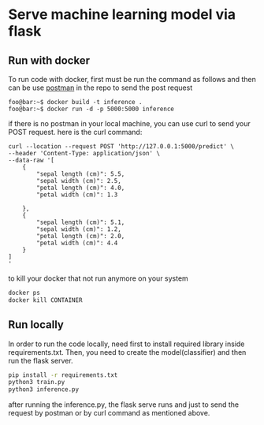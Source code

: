 # Serve machine learning model via flask

## Run with docker
To run code  with docker, first must be run the command as follows and then can be use [postman](https://github.com/elham-zs/Inference-ML-Flask/blob/master/online-inference-innovaton.postman_collection.json) in the repo to send the post request
```console
foo@bar:~$ docker build -t inference .
foo@bar:~$ docker run -d -p 5000:5000 inference
```
if there is no postman in your local machine, you can use curl to send your POST request.
here is the curl command:
```
curl --location --request POST 'http://127.0.0.1:5000/predict' \
--header 'Content-Type: application/json' \
--data-raw '[
  	{ 
	  	"sepal length (cm)": 5.5,
	    "sepal width (cm)": 2.5,
	    "petal length (cm)": 4.0,
	    "petal width (cm)": 1.3 
  	
    },
    {
		"sepal length (cm)": 5.1,
	    "sepal width (cm)": 1.2,
	    "petal length (cm)": 2.0,
	    "petal width (cm)": 4.4
    }
]
'
```
to kill your docker that not run anymore on your system
```bash
docker ps
docker kill CONTAINER
```

## Run locally
In order to run the code locally, need first to install required library inside requirements.txt. Then, you need to create the model(classifier) and then run the flask server. 
```bash
pip install -r requirements.txt
python3 train.py
python3 inference.py
```
after running the inference.py, the flask serve runs and just to send the request by postman or by curl command as mentioned above.
